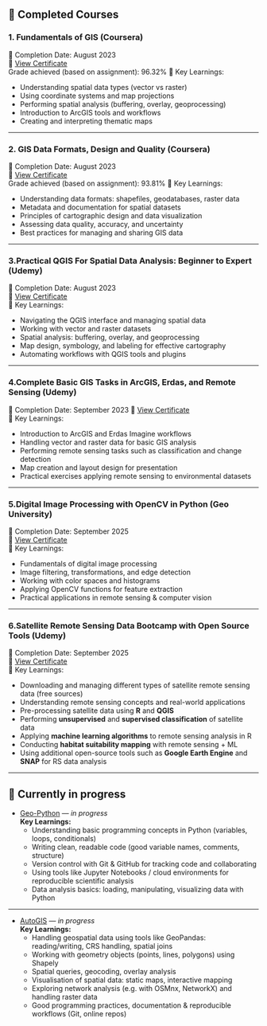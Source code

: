 ## 🏅 Completed Courses

### 1. Fundamentals of GIS (Coursera)  
📅 Completion Date: August 2023  
🔗 [View Certificate](https://www.coursera.org/account/accomplishments/certificate/JCFAV9T6RBDR)  
Grade achieved (based on assignment): 96.32%
📝 Key Learnings:  
- Understanding spatial data types (vector vs raster)  
- Using coordinate systems and map projections  
- Performing spatial analysis (buffering, overlay, geoprocessing)  
- Introduction to ArcGIS tools and workflows  
- Creating and interpreting thematic maps  


---

### 2. GIS Data Formats, Design and Quality (Coursera)  
📅 Completion Date: August 2023  
🔗 [View Certificate](https://www.coursera.org/account/accomplishments/certificate/DXKL9ESJFM2N)  
Grade achieved (based on assignment): 93.81%
📝 Key Learnings:  
- Understanding data formats: shapefiles, geodatabases, raster data  
- Metadata and documentation for spatial datasets  
- Principles of cartographic design and data visualization  
- Assessing data quality, accuracy, and uncertainty  
- Best practices for managing and sharing GIS data  


---

### 3.Practical QGIS For Spatial Data Analysis: Beginner to Expert (Udemy)  
📅 Completion Date: August 2023  
🔗 [View Certificate](https://www.udemy.com/certificate/UC-412e0448-0c35-4525-a74b-7c06c5a9a79c/)  
📝 Key Learnings:  
- Navigating the QGIS interface and managing spatial data  
- Working with vector and raster datasets  
- Spatial analysis: buffering, overlay, and geoprocessing  
- Map design, symbology, and labeling for effective cartography  
- Automating workflows with QGIS tools and plugins


---


### 4.Complete Basic GIS Tasks in ArcGIS, Erdas, and Remote Sensing (Udemy)  
📅 Completion Date: September 2023 
🔗 [View Certificate](https://www.udemy.com/certificate/UC-19ff4b36-834c-4f32-b98a-3af2fe48dd85/)  
📝 Key Learnings:  
- Introduction to ArcGIS and Erdas Imagine workflows  
- Handling vector and raster data for basic GIS analysis  
- Performing remote sensing tasks such as classification and change detection  
- Map creation and layout design for presentation  
- Practical exercises applying remote sensing to environmental datasets

---

### 5.Digital Image Processing with OpenCV in Python (Geo University)  
📅 Completion Date: September 2025  
🔗 [View Certificate](https://www.geo.university/certificates/qpxaibrgdd)  
📝 Key Learnings:  
- Fundamentals of digital image processing  
- Image filtering, transformations, and edge detection  
- Working with color spaces and histograms  
- Applying OpenCV functions for feature extraction  
- Practical applications in remote sensing & computer vision


---

### 6.Satellite Remote Sensing Data Bootcamp with Open Source Tools (Udemy)  
📅 Completion Date: September 2025  
🔗 [View Certificate](https://www.udemy.com/certificate/UC-3755bd34-94ed-4b1d-bba8-bff6a6394d33/)  
📝 Key Learnings:  
- Downloading and managing different types of satellite remote sensing data (free sources)  
- Understanding remote sensing concepts and real-world applications  
- Pre-processing satellite data using **R** and **QGIS**  
- Performing **unsupervised** and **supervised classification** of satellite data  
- Applying **machine learning algorithms** to remote sensing analysis in R  
- Conducting **habitat suitability mapping** with remote sensing + ML  
- Using additional open-source tools such as **Google Earth Engine** and **SNAP** for RS data analysis  


---

## 🚧 Currently in progress

- [Geo-Python](https://geo-python-site.readthedocs.io/en/latest/) — *in progress*  
  **Key Learnings:**  
  - Understanding basic programming concepts in Python (variables, loops, conditionals)  
  - Writing clean, readable code (good variable names, comments, structure)  
  - Version control with Git & GitHub for tracking code and collaborating  
  - Using tools like Jupyter Notebooks / cloud environments for reproducible scientific analysis  
  - Data analysis basics: loading, manipulating, visualizing data with Python
 
---

- [AutoGIS](https://autogis-site.readthedocs.io/en/latest/) — *in progress*  
  **Key Learnings:**  
  - Handling geospatial data using tools like GeoPandas: reading/writing, CRS handling, spatial joins  
  - Working with geometry objects (points, lines, polygons) using Shapely  
  - Spatial queries, geocoding, overlay analysis  
  - Visualisation of spatial data: static maps, interactive mapping  
  - Exploring network analysis (e.g. with OSMnx, NetworkX) and handling raster data  
  - Good programming practices, documentation & reproducible workflows (Git, online repos)  


